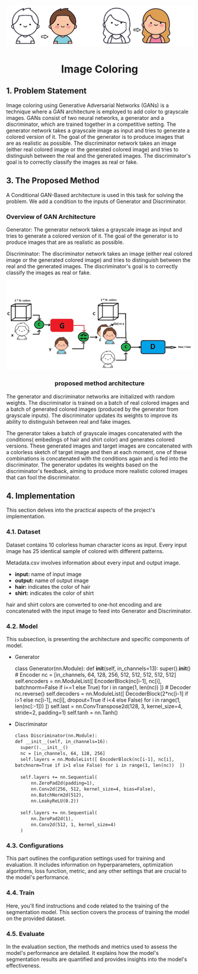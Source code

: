 

<div align="center">
    <img src="title.jpg" alt="Logo" >
<h1 align="center"> Image Coloring</h1>
</div>


## 1. Problem Statement
Image coloring using Generative Adversarial Networks (GANs) is a technique where a GAN architecture is employed to add color to grayscale images. GANs consist of two neural networks, a generator and a discriminator, which are trained together in a competitive setting. The generator network takes a grayscale image as input and tries to generate a colored version of it. The goal of the generator is to produce images that are as realistic as possible. The discriminator network takes an image (either real colored image or the generated colored image) and tries to distinguish between the real and the generated images. The discriminator's goal is to correctly classify the images as real or fake.

## 3. The Proposed Method
A Conditional GAN-Based architecture is used in this task for solving the problem. We add a condition to the inputs of Generator and Discriminator.

### Overview of GAN Architecture
  
Generator: The generator network takes a grayscale image as input and tries to generate a colored version of it. The goal of the generator is to produce images that are as realistic as possible.

Discriminator: The discriminator network takes an image (either real colored image or the generated colored image) and tries to distinguish between the real and the generated images. The discriminator's goal is to correctly classify the images as real or fake.

<div align="center">
    <img src="model.jpg" alt="Logo" >
<h3 align="center"> proposed method architecture</h3>
</div>

The generator and discriminator networks are initialized with random weights. The discriminator is trained on a batch of real colored images and a batch of generated colored images (produced by the generator from grayscale inputs). The discriminator updates its weights to improve its ability to distinguish between real and fake images. 

The generator takes a batch of grayscale images concatenated with the conditions( embedings of hair and shirt color) and generates colored versions. These generated images and target images are concatenated with a colorless sketch of target image and then at each moment, one of these combinations is concatenated with the conditions again and is fed into the discriminator. The generator updates its weights based on the discriminator's feedback, aiming to produce more realistic colored images that can fool the discriminator.


## 4. Implementation
This section delves into the practical aspects of the project's implementation.

### 4.1. Dataset
Dataset contains 10 colorless human character icons as input. Every input image has 25 identical sample of colored with different patterns. 

Metadata.csv involves information about every input and output image. 
- **input:** name of input image
- **output:** name of output image
- **hair:** indicates the color of hair
- **shirt:** indicates the color of shirt

hair and shirt colors are converted to one-hot encoding and are concatenated with the input image to feed into Generator and Discriminator.
### 4.2. Model
This subsection, is presenting the architecture and specific components of model. 

- Generator


    class Generator(nn.Module):
      def __init__(self, in_channels=13):
        super().__init__()
        # Encoder
        nc = [in_channels, 64, 128, 256, 512, 512, 512, 512, 512]
        self.encoders = nn.ModuleList([   EncoderBlock(nc[i-1], nc[i], batchnorm=False if i==1 else True) for i in range(1, len(nc)) ])
        # Decoder
        nc.reverse()
        self.decoders = nn.ModuleList([ DecoderBlock(2*nc[i-1] if i>1 else nc[i-1], nc[i], dropout=True if i<4 else False) for i in range(1, len(nc[:-1])) ])
        self.last = nn.ConvTranspose2d(128, 3, kernel_size=4, stride=2, padding=1)
        self.tanh = nn.Tanh()


- Discriminator

  
      class Discriminator(nn.Module):
      def __init__(self, in_channels=16):
        super().__init__()
        nc = [in_channels, 64, 128, 256]
        self.layers = nn.ModuleList([ EncoderBlock(nc[i-1], nc[i], batchnorm=True if i>1 else False) for i in range(1, len(nc))  ])
    
        self.layers += nn.Sequential(
            nn.ZeroPad2d(padding=1),
            nn.Conv2d(256, 512, kernel_size=4, bias=False),
            nn.BatchNorm2d(512),
            nn.LeakyReLU(0.2))
    
        self.layers += nn.Sequential(
            nn.ZeroPad2d(1),
            nn.Conv2d(512, 1, kernel_size=4)
        )

        
### 4.3. Configurations
This part outlines the configuration settings used for training and evaluation. It includes information on hyperparameters, optimization algorithms, loss function, metric, and any other settings that are crucial to the model's performance.

### 4.4. Train
Here, you'll find instructions and code related to the training of the segmentation model. This section covers the process of training the model on the provided dataset.

### 4.5. Evaluate
In the evaluation section, the methods and metrics used to assess the model's performance are detailed. It explains how the model's segmentation results are quantified and provides insights into the model's effectiveness.

